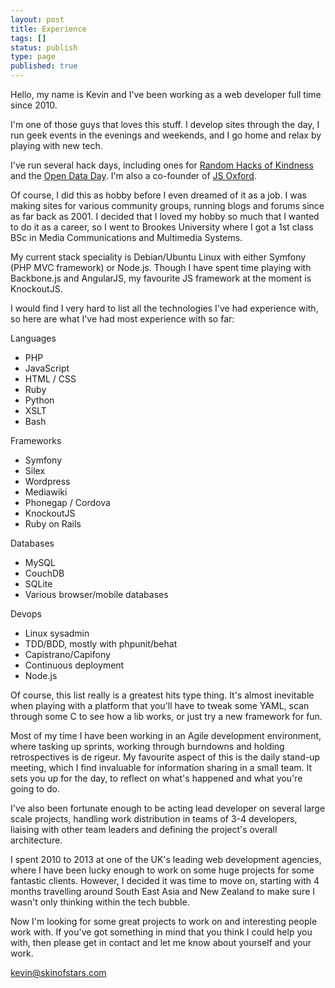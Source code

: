 ```yaml
---
layout: post
title: Experience
tags: []
status: publish
type: page
published: true
---
```

Hello, my name is Kevin and I've been working as a web developer full time since 2010. 

I'm one of those guys that loves this stuff. I develop sites through the day, I run geek events in the evenings and weekends, and I go home and relax by playing with new tech. 

I've run several hack days, including ones for [Random Hacks of Kindness](http://www.rhok.org) and the [Open Data Day](http://opendataday.org). I'm also a co-founder of [JS Oxford](http://jsoxford.com).

Of course, I did this as hobby before I even dreamed of it as a job. I was making sites for various community groups, running blogs and forums since as far back as 2001. I decided that I loved my hobby so much that I wanted to do it as a career, so I went to Brookes University where I got a 1st class BSc in Media Communications and Multimedia Systems. 

My current stack speciality is Debian/Ubuntu Linux with either Symfony (PHP MVC framework) or Node.js. Though I have spent time playing with Backbone.js and AngularJS, my favourite JS framework at the moment is KnockoutJS.

I would find I very hard to list all the technologies I've had experience with, so here are what I've had most experience with so far:

Languages

* PHP
* JavaScript
* HTML / CSS
* Ruby
* Python
* XSLT
* Bash

Frameworks

* Symfony
* Silex
* Wordpress
* Mediawiki
* Phonegap / Cordova
* KnockoutJS
* Ruby on Rails

Databases

* MySQL
* CouchDB
* SQLite
* Various browser/mobile databases

Devops

* Linux sysadmin
* TDD/BDD, mostly with phpunit/behat
* Capistrano/Capifony
* Continuous deployment
* Node.js

Of course, this list really is a greatest hits type thing. It's almost inevitable when playing with a platform that you'll have to tweak some YAML, scan through some C to see how a lib works, or just try a new framework for fun.

Most of my time I have been working in an Agile development environment, where tasking up sprints, working through burndowns and holding retrospectives is de rigeur. My favourite aspect of this is the daily stand-up meeting, which I find invaluable for information sharing in a small team. It sets you up for the day, to reflect on what's happened and what you're going to do.

I've also been fortunate enough to be acting lead developer on several large scale projects, handling work distribution in teams of 3-4 developers, liaising with other team leaders and defining the project's overall architecture.

I spent 2010 to 2013 at one of the UK's leading web development agencies, where I have been lucky enough to work on some huge projects for some fantastic clients. However, I decided it was time to move on, starting with 4 months travelling around South East Asia and New Zealand to make sure I wasn't only thinking within the tech bubble.

Now I'm looking for some great projects to work on and interesting people work with. If you've got something in mind that you think I could help you with, then please get in contact and let me know about yourself and your work. 

[kevin@skinofstars.com](mailto:kevin@skinofstars.com)





